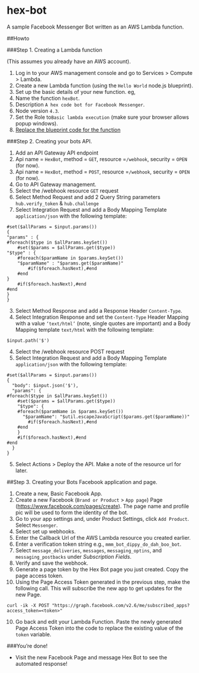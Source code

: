 # hex-bot
A sample Facebook Messenger Bot written as an AWS Lambda function.



##Howto

###Step 1.  Creating a Lambda function

(This assumes you already have an AWS account).

1. Log in to your AWS management console and go to Services > Compute > Lambda.
2. Create a new Lambda function (using the `Hello World` node.js blueprint).
3. Set up the basic details of your new function. eg,
  1. Name the function `hexBot`.
  2. Description `A hex code bot for Facebook Messenger`.
  3. Node version `4.3`.
  4. Set the Role to`Basic lambda execution` (make sure your browser allows popup windows).
4. [Replace the blueprint code for the function](/blob/master/index.js)



###Step 2. Creating your bots API.

1. Add an API Gateway API endpoint
  1. Api name = `HexBot`, method = `GET`, resource =`/webhook`, security = `OPEN` (for now).
  2. Api name = `HexBot`, method = `POST`, resource =`/webhook`, security = `OPEN` (for now).
2. Go to API Gateway management.
3. Select the /webhook resource `GET` request
  1. Select Method Request and add 2 Query String parameters `hub.verify_token` & `hub.challenge`
  2. Select Integration Request and add a Body Mapping Template `application/json` with the following template:

```node
#set($allParams = $input.params())
{
"params" : {
#foreach($type in $allParams.keySet())
    #set($params = $allParams.get($type))
"$type" : {
    #foreach($paramName in $params.keySet())
    "$paramName" : "$params.get($paramName)"
        #if($foreach.hasNext),#end
    #end
}
    #if($foreach.hasNext),#end
#end
}
}
```

  3.  Select Method Response and add a Response Header `Content-Type`.
  4. Select Integration Response and set the `Content-Type` Header Mapping with a value `‘text/html’` (note, single quotes are important) and a Body Mapping template `text/html` with the following template:

`$input.path('$')`

4. Select the /webhook resource POST request
  1. Select Integration Request and add a Body Mapping Template `application/json` with the following template:

```node
#set($allParams = $input.params())
{
  "body": $input.json('$'),
  "params": {
#foreach($type in $allParams.keySet())
    #set($params = $allParams.get($type))
    "$type": {
    #foreach($paramName in $params.keySet())
      "$paramName": "$util.escapeJavaScript($params.get($paramName))"
        #if($foreach.hasNext),#end
    #end
    }
    #if($foreach.hasNext),#end
#end
  }
}
```

5. Select Actions > Deploy the API. Make a note of the resource url for later.



##Step 3. Creating your Bots Facebook application and page.

1. Create a new, Basic Facebook App.
2. Create a new Facebook (`Brand or Product` > `App page`) Page (https://www.facebook.com/pages/create). The page name and profile pic will be used to form the identity of the bot.
3. Go to your app settings and, under Product Settings, click `Add Product`. Select `Messenger`.
4. Select set up webhooks.
5. Enter the Callback Url of the AWS Lambda resource you created earlier.
6. Enter a verification token string e.g., `mmm_bot_dippy_do_dah_boo_bot`.
7. Select `message_deliveries`, `messages`, `messaging_optins`, and `messaging_postbacks` under *Subscription Fields*.
8. Verify and save the webhook.
9. Generate a page token by the Hex Bot page you just created.  Copy the page access token.
10. Using the Page Access Token generated in the previous step, make the following call. This will subscribe the new app to get updates for the new Page.

`curl -ik -X POST "https://graph.facebook.com/v2.6/me/subscribed_apps?access_token=<token>"`

10. Go back and edit your Lambda Function. Paste the newly generated Page Access Token into the code to replace the existing value of the `token` variable.


###You’re done!
- Visit the new Facebook Page and message Hex Bot to see the automated response!
